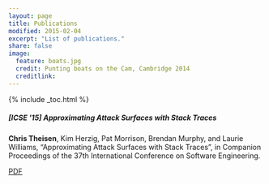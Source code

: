 ```yaml
---
layout: page
title: Publications
modified: 2015-02-04
excerpt: "List of publications."
share: false
image:
  feature: boats.jpg
  credit: Punting boats on the Cam, Cambridge 2014
  creditlink:
---
```


{% include _toc.html %}

##### [ICSE '15] Approximating Attack Surfaces with Stack Traces

**Chris Theisen**, Kim Herzig, Pat Morrison, Brendan Murphy, and Laurie Williams, “Approximating Attack Surfaces with Stack Traces”, in Companion Proceedings of the 37th International Conference on Software Engineering.

[PDF](http://research.microsoft.com/pubs/238352/Aproximating%20Attack%20Surfaces%20with%20Stack%20Traces.pdf)